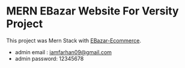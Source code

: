 # MERN EBazar Website For Versity Project
This project was Mern Stack with [EBazar-Ecommerce](https://ebazar-website.herokuapp.com/).
- admin email : iamfarhan09@gmail.com
- admin password: 12345678

